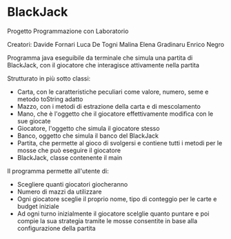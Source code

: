 # BlackJack
Progetto Programmazione con Laboratorio

Creatori:
  Davide Fornari
  Luca De Togni
  Malina Elena Gradinaru
  Enrico Negro
  
Programma java eseguibile da terminale che simula una partita di BlackJack, con il giocatore che interagisce attivamente nella partita

Strutturato in più sotto classi:
  - Carta, con le caratteristiche peculiari come valore, numero, seme e metodo toString adatto
  - Mazzo, con i metodi di estrazione della carta e di mescolamento
  - Mano, che è l'oggetto che il giocatore effettivamente modifica con le sue giocate
  - Giocatore, l'oggetto che simula il giocatore stesso
  - Banco, oggetto che simula il banco del BlackJack
  - Partita, che permette al gioco di svolgersi e contiene tutti i metodi per le mosse che può eseguire il giocatore
  - BlackJack, classe contenente il main

Il programma permette all'utente di:
  - Scegliere quanti giocatori giocheranno
  - Numero di mazzi da utilizzare
  - Ogni giocatore sceglie il proprio nome, tipo di conteggio per le carte e budget iniziale
  - Ad ogni turno inizialmente il giocatore scelglie quanto puntare e poi compie la sua strategia tramite le mosse consentite in base alla configurazione della partita
  
